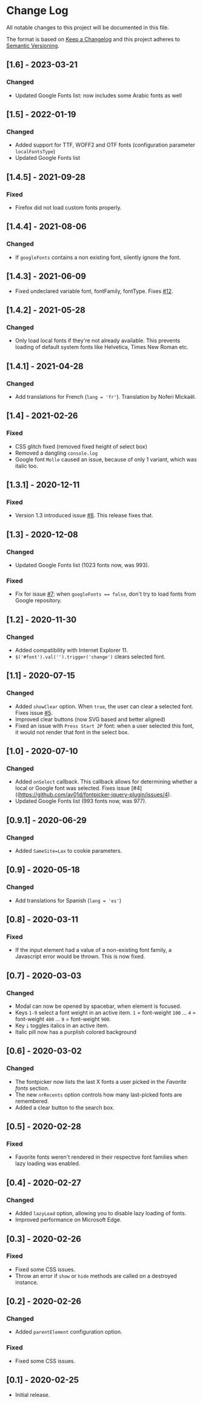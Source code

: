 # Change Log
All notable changes to this project will be documented in this file.

The format is based on [Keep a Changelog](https://keepachangelog.com/)
and this project adheres to [Semantic Versioning](https://semver.org/).

## [1.6] - 2023-03-21
### Changed
- Updated Google Fonts list: now includes some Arabic fonts as well

## [1.5] - 2022-01-19
### Changed
- Added support for TTF, WOFF2 and OTF fonts (configuration parameter `localFontsType`)
- Updated Google Fonts list

## [1.4.5] - 2021-09-28
### Fixed
- Firefox did not load custom fonts properly.

## [1.4.4] - 2021-08-06
### Changed
- If `googleFonts` contains a non existing font, silently ignore the font.

## [1.4.3] - 2021-06-09
- Fixed undeclared variable font, fontFamily, fontType. Fixes [#12](https://github.com/av01d/fontpicker-jquery-plugin/issues/12).

## [1.4.2] - 2021-05-28
### Changed
- Only load local fonts if they're not already available.
  This prevents loading of default system fonts like Helvetica, Times New Roman etc.

## [1.4.1] - 2021-04-28
### Changed
- Add translations for French (`lang = 'fr'`). Translation by Noferi Mickaël.

## [1.4] - 2021-02-26
### Fixed
- CSS glitch fixed (removed fixed height of select box)
- Removed a dangling `console.log`
- Google font `Molle` caused an issue, because of only 1 variant, which was italic too.

## [1.3.1] - 2020-12-11
### Fixed
- Version 1.3 introduced issue [#8](https://github.com/av01d/fontpicker-jquery-plugin/issues/8). This release fixes that.

## [1.3] - 2020-12-08
### Changed
- Updated Google Fonts list (1023 fonts now, was 993).
### Fixed
- Fix for issue [#7](https://github.com/av01d/fontpicker-jquery-plugin/issues/7): when `googleFonts == false`, don't try to load fonts from Google repository.

## [1.2] - 2020-11-30
### Changed
- Added compatibility with Internet Explorer 11.
- `$('#font').val('').trigger('change')` clears selected font.

## [1.1] - 2020-07-15
### Changed
- Added `showClear` option. When `true`, the user can clear a selected font. Fixes issue [#5](https://github.com/av01d/fontpicker-jquery-plugin/issues/5).
- Improved clear buttons (now SVG based and better aligned)
- Fixed an issue with `Press Start 2P` font: when a user selected this font, it would not render that font in the select box.

## [1.0] - 2020-07-10
### Changed
- Added `onSelect` callback. This callback allows for determining whether a local or Google font was selected. Fixes issue [#4]((https://github.com/av01d/fontpicker-jquery-plugin/issues/4).
- Updated Google Fonts list (993 fonts now, was 977).

## [0.9.1] - 2020-06-29
### Changed
- Added `SameSite=Lax` to cookie parameters.

## [0.9] - 2020-05-18
### Changed
- Add translations for Spanish (`lang = 'es'`)

## [0.8] - 2020-03-11
### Fixed
- If the input element had a value of a non-existing font family, a Javascript
  error would be thrown. This is now fixed.

## [0.7] - 2020-03-03
### Changed
- Modal can now be opened by spacebar, when element is focused.
- Keys `1-9` select a font weight in an active item. `1` = font-weight `100` ... `4` = font-weight `400` ... `9` = font-weight `900`.
- Key `i` toggles italics in an active item.
- Italic pill now has a purplish colored background

## [0.6] - 2020-03-02
### Changed
- The fontpicker now lists the last X fonts a user picked in the *Favorite fonts* section.
- The new `nrRecents` option controls how many last-picked fonts are remembered.
- Added a clear button to the search box.

## [0.5] - 2020-02-28
### Fixed
- Favorite fonts weren't rendered in their respective font families when lazy loading was enabled.

## [0.4] - 2020-02-27
### Changed
- Added `lazyLoad` option, allowing you to disable lazy loading of fonts.
- Improved performance on Microsoft Edge.

## [0.3] - 2020-02-26
### Fixed
- Fixed some CSS issues.
- Throw an error if `show` or `hide` methods are called on a destroyed instance.

## [0.2] - 2020-02-26
### Changed
- Added `parentElement` configuration option.

### Fixed
- Fixed some CSS issues.

## [0.1] - 2020-02-25
- Initial release.
